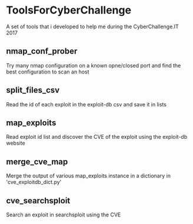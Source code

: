 # ToolsForCyberChallenge
A set of tools that i developed to help me during the CyberChallenge.IT 2017

## nmap_conf_prober
Try many nmap configuration on a known opne/closed port and find the best configuration to scan an host

## split_files_csv
Read the id of each exploit in the exploit-db csv and save it in lists 

## map_exploits
Read exploit id list and discover the CVE of the exploit using the exploit-db website

## merge_cve_map
Merge the output of various map_exploits instance in a dictionary in 'cve_exploitdb_dict.py'

## cve_searchsploit
Search an exploit in searchsploit using the CVE
